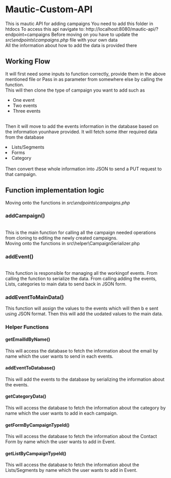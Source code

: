 # Mautic-Custom-API
This is mautic API for adding campaigns
You need to add this folder in htdocs
To access this api navigate to:
http://localhost:8080/mautic-api/?endpoint=campaigns
Before moving on you have to update the <i>src\endpoints\campaigns.php</i> file with your own data<br>
All the information about how to add the data is provided there<br>

## Working Flow
It will first need some inputs to function correctly, provide them in the above mentioned file or Pass in as parameter from somewhere else by calling the function.<br>
This will then clone the type of campaign you want to add such as 
<ul>
  <li>One event</li>
  <li>Two events</li>
  <li>Three events</li>
</ul>
<br>
Then it will move to add the events information in the database based on the information younhave provided.
It will fetch some ither required data from the database
<ul>
</ul><li>Lists/Segments</li>
<li>Forms</li>
<li>Category</li>  
</ul>
<br>
Then convert these whole information into JSON to send a PUT request to that campaign.

## Function implementation logic
Moving onto the functions in 
<i>src\endpoints\campaigns.php</i>
<br>
### addCampaign()
<br>
This is the main function for calling all the campaign needed operations from cloning to editing the newly created campaigns.
<br>
Moving onto the functions in 
src\helper\CampaignSerializer.php
<br>

### addEvent()
<br>
This function is responsible for managing all the workingof events.
From calling the function to serialize the data.
From calling adding the events, Lists, categories to main data to send back in JSON form.
<br>

### addEventToMainData()
This function will assign the values to the events which will then b e sent using JSON format.
Then this will add the uodated values to the main data.

### Helper Functions
#### getEmailIdByName()
This will access the database to fetch the information about the email by name which the user wants to send in each events.
#### addEventToDatabase()
This will add the events to the database by serializing the information about the events.
#### getCategoryData()
This will access the database to fetch the information about the category by name which the user wants to add in each campaign.
#### getFormByCampaignTypeId()
This will access the database to fetch the information about the Contact Form by name which the user wants to add in Event.
#### getListByCampaignTypeId() 
This will access the database to fetch the information about the Lists/Segments by name which the user wants to add in Event.
